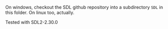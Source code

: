 On windows, checkout the SDL github repository into a subdirectory `SDL` in this folder.
On linux too, actually.

Tested with SDL2-2.30.0


